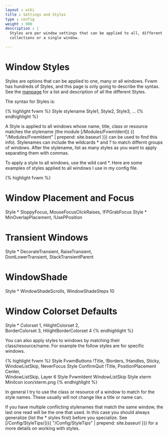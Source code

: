 ```yaml
---
layout : wiki
title : Settings and Styles
type : config
weight : 900
description : |
  Styles are per window settings that can be applied to all, different
  collections or a single window.

---
```


# Window Styles

Styles are options that can be applied to one, many or all windows.
Fvwm has hundreds of Styles, and this page is only going to describe
the syntax. See the [manpage](
http://fvwm.org/documentation/manpages/fvwm.html#lbBU) for a list
and description of all the different Styles.

The syntax for Styles is:

{% highlight fvwm %}
Style stylename Style1, Style2, Style3, ...
{% endhighlight %}

A Style is applied to all windows whose name, title, class or resource
matches the stylename (the module [/Modules/FvwmIdent](
{{ "/Modules/FvwmIdent" | prepend: site.baseurl }}) can be used to find this
info). Stylenames can include the wildcards * and ? to match differnt
groups of windows. After the stylename, list as many styles
as you want to apply separating them with commas.

To apply a style to all windows, use the wild card *. Here are some examples
of styles applied to all windows I use in my config file.

{% highlight fvwm %}
# Window Placement and Focus
Style * SloppyFocus, MouseFocusClickRaises, !FPGrabFocus
Style * MinOverlapPlacement, !UsePPosition

# Transient Windows
Style * DecorateTransient, RaiseTransient, \
        DontLowerTransient, StackTransientParent

# WindowShade
Style * WindowShadeScrolls, WindowShadeSteps 10

# Window Colorset Defaults
Style * Colorset 1, HilightColorset 2, \
        BorderColorset 3, HilightBorderColorset 4
{% endhighlight %}


You can also apply styles to windows by matching their
class/resource/name. For example the follow styles are for specific windows.

{% highlight fvwm %}
Style FvwmButtons !Title, !Borders, !Handles, Sticky, \
                  WindowListSkip, NeverFocus
Style ConfirmQuit !Title, PositionPlacement Center, \
                  WindowListSkip, Layer 6
Style FvwmIdent WindowListSkip
Style xterm MiniIcon icon/xterm.png
{% endhighlight %}

In general I try to use the class or resource of a window to match
for the style names. These usually will not change like a title or name can.

If you have multiple conflicting stylenames that match the same window,
the last one read will be the one that used. In this case you should
always generalize (list the * styles first) before you specialize. See
[/Config/StyleTips/]({{ "/Config/StyleTips" | prepend: site.baseurl }})
for a more details on working with styles.

